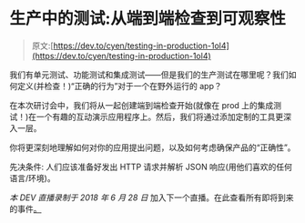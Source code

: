 # 生产中的测试:从端到端检查到可观察性

> 原文:[https://dev.to/cyen/testing-in-production-1ol4](https://dev.to/cyen/testing-in-production-1ol4)

我们有单元测试、功能测试和集成测试——但是我们的生产测试在哪里呢？我们如何定义(并检查！)“正确的行为”对于一个在野外运行的 app？

在本次研讨会中，我们将从一起创建端到端检查开始(就像在 prod 上的集成测试！)在一个有趣的互动演示应用程序上。然后，我们将通过添加定制的工具更深入一层。

你将更深刻地理解如何对你的应用提出问题，以及如何考虑确保产品的“正确性”。

先决条件:
人们应该准备好发出 HTTP 请求并解析 JSON 响应(用他们喜欢的任何语言/环境)。

*本 DEV 直播录制于 2018 年 6 月 28 日*
加入下一个直播。在此查看所有即将到来的事件[。](https://dev.to/events)